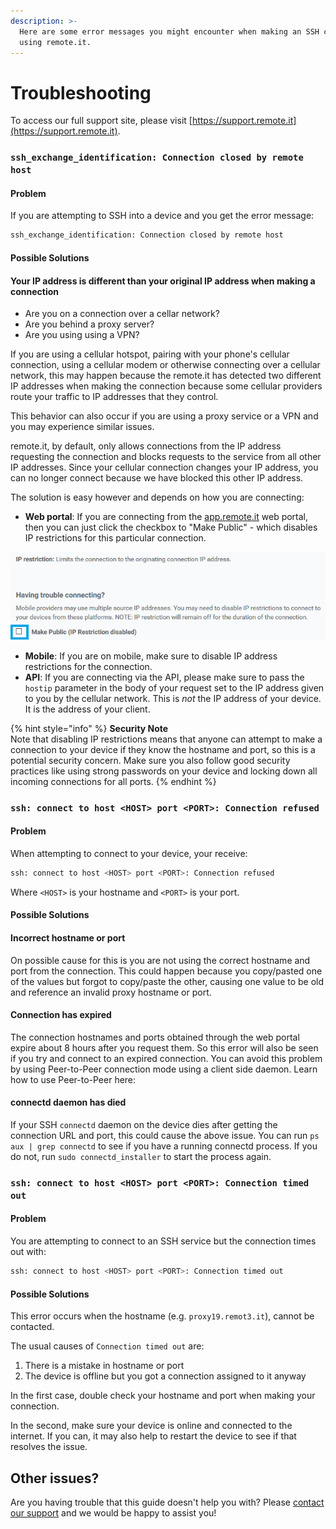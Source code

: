 ```yaml
---
description: >-
  Here are some error messages you might encounter when making an SSH connection
  using remote.it.
---
```


# Troubleshooting

To access our full support site, please visit [https://support.remote.it](https://support.remote.it).

### `ssh_exchange_identification: Connection closed by remote host`

#### Problem

If you are attempting to SSH into a device and you get the error message:

```bash
ssh_exchange_identification: Connection closed by remote host
```

#### Possible Solutions

#### Your IP address is different than your original IP address when making a connection

* Are you on a connection over a cellar network?
* Are you behind a proxy server?
* Are you using using a VPN?

If you are using a cellular hotspot, pairing with your phone's cellular connection, using a cellular modem or otherwise connecting over a cellular network, this may happen because the remote.it has detected two different IP addresses when making the connection because some cellular providers route your traffic to IP addresses that they control.

This behavior can also occur if you are using a proxy service or a VPN and you may experience similar issues.

remote.it, by default, only allows connections from the IP address requesting the connection and blocks requests to the service from all other IP addresses. Since your cellular connection changes your IP address, you can no longer connect because we have blocked this other IP address.

The solution is easy however and depends on how you are connecting:

* **Web portal**: If you are connecting from the [app.remote.it](https://app.remote.it) web portal, then you can just click the checkbox to "Make Public" - which disables IP restrictions for this particular connection.

![](.gitbook/assets/image%20%28224%29.png)

* **Mobile**: If you are on mobile, make sure to disable IP address restrictions for the connection.
* **API**: If you are connecting via the API, please make sure to pass the `hostip` parameter in the body of your request set to the IP address given to you by the cellular network. This is _not_ the IP address of your device.  It is the address of your client.

{% hint style="info" %}
**Security Note**  
Note that disabling IP restrictions means that anyone can attempt to make a connection to your device if they know the hostname and port, so this is a potential security concern. Make sure you also follow good security practices like using strong passwords on your device and locking down all incoming connections for all ports.
{% endhint %}

### `ssh: connect to host <HOST> port <PORT>: Connection refused`

#### Problem

When attempting to connect to your device, your receive:

```bash
ssh: connect to host <HOST> port <PORT>: Connection refused
```

Where `<HOST>` is your hostname and `<PORT>` is your port.

#### Possible Solutions

#### Incorrect hostname or port

On possible cause for this is you are not using the correct hostname and port from the connection. This could happen because you copy/pasted one of the values but forgot to copy/paste the other, causing one value to be old and reference an invalid proxy hostname or port.

#### Connection has expired

The connection hostnames and ports obtained through the web portal expire about 8 hours after you request them. So this error will also be seen if you try and connect to an expired connection. You can avoid this problem by using Peer-to-Peer connection mode using a client side daemon. Learn how to use Peer-to-Peer here:

#### connectd daemon has died

If your SSH `connectd` daemon on the device dies after getting the connection URL and port, this could cause the above issue. You can run `ps aux | grep connectd` to see if you have a running connectd process. If you do not, run `sudo connectd_installer` to start the process again.

### `ssh: connect to host <HOST> port <PORT>: Connection timed out`

#### Problem

You are attempting to connect to an SSH service but the connection times out with:

```bash
ssh: connect to host <HOST> port <PORT>: Connection timed out
```

#### Possible Solutions

This error occurs when the hostname \(e.g. `proxy19.remot3.it`\), cannot be contacted. 

The usual causes of `Connection timed out` are:

1. There is a mistake in hostname or port
2. The device is offline but you got a connection assigned to it anyway

In the first case, double check your hostname and port when making your connection.

In the second, make sure your device is online and connected to the internet. If you can, it may also help to restart the device to see if that resolves the issue.

## Other issues?

Are you having trouble that this guide doesn't help you with? Please [contact our support](https://remot3it.zendesk.com) and we would be happy to assist you!



